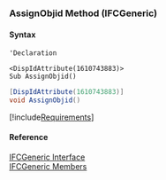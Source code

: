 ﻿### AssignObjid Method (IFCGeneric)

#### Syntax

```vbnet
'Declaration

<DispIdAttribute(1610743883)>
Sub AssignObjid()
```

```csharp
[DispIdAttribute(1610743883)]
void AssignObjid()
```

[!include[Requirements](../partials/requirements.md)]

#### Reference

[IFCGeneric Interface](FChoice.Foundation.Clarify.Compatibility~FChoice.Foundation.Clarify.Compatibility.IFCGeneric.md)  
[IFCGeneric Members](FChoice.Foundation.Clarify.Compatibility~FChoice.Foundation.Clarify.Compatibility.IFCGeneric_members.md)